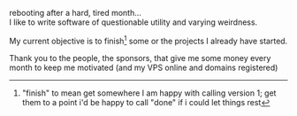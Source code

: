 rebooting after a hard, tired month...  
I like to write software of questionable utility and varying weirdness.

My current objective is to finish[^†] some or the projects I already have started.

Thank you to the people, the sponsors, that give me some money every month to
keep me motivated (and my VPS online and domains registered)

[^†]: "finish" to mean get somewhere I am happy with calling version 1; get them to a point i'd be happy to call "done" if i could let things rest
